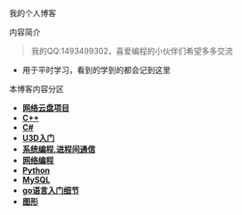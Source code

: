 我的个人博客

内容简介

> 我的QQ:1493499302，喜爱编程的小伙伴们希望多多交流



* 用于平时学习，看到的学到的都会记到这里


本博客内容分区
* [**网络云盘项目**](disk/index.md)
* [**C++**](c++/index.md)
* [**C#**](./CS/index.md)
* [**U3D入门**](./U3D/index.md)
* [**系统编程,进程间通信**](./系统编程/linux.md)
* [**网络编程**](./网络编程/linux.md)
* [**Python**](./python/index.md)
* [**MySQL**](./mysql/index.md)
* [**go语言入门细节**](./golang/index.md)
* [**图形**](cg/index.md)
